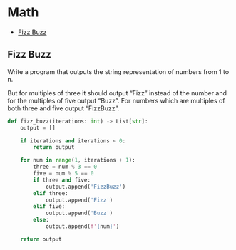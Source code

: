 # Math

* [Fizz Buzz](#fizz-buzz)

## Fizz Buzz

Write a program that outputs the string representation of numbers from 1 to n.

But for multiples of three it should output “Fizz” instead of the number and for the multiples of five output “Buzz”.
For numbers which are multiples of both three and five output “FizzBuzz”.

```python
def fizz_buzz(iterations: int) -> List[str]:
    output = []

    if iterations and iterations < 0:
        return output

    for num in range(1, iterations + 1):
        three = num % 3 == 0
        five = num % 5 == 0
        if three and five:
            output.append('FizzBuzz')
        elif three:
            output.append('Fizz')
        elif five:
            output.append('Buzz')
        else:
            output.append(f'{num}')

    return output
```